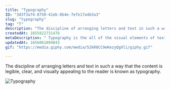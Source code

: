 ```yaml
---
title: "Typography"
ID: "3d3f3a74-8750-41eb-8b4e-7efe17a4b3a3"
slug: "typography"
tag: "T"
description: "The discipline of arranging letters and text in such a way that the content is legible, clear, and visually appealing to the reader is known as typography."
createdAt: 1655822731476
metaDescription: " Typography is the all of the visual elements of text such font style, look and structure."
updatedAt: 1656061894843
gif: "https://media.giphy.com/media/52kR8CC9eKezyQgXli/giphy.gif"

---
```

The discipline of arranging letters and text in such a way that the content is legible, clear, and visually appealing to the reader is known as typography.

![Typography](https://media.giphy.com/media/52kR8CC9eKezyQgXli/giphy.gif)